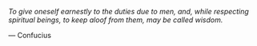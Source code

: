 *To give oneself earnestly to the duties due to men, and, while respecting spiritual beings, to keep aloof from them, may be called wisdom.*

— Confucius
